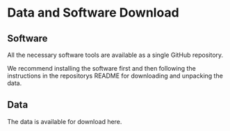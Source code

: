# Data and Software Download

## Software

All the necessary software tools are available as a single GitHub repository.

We recommend installing the software first and then following the instructions in the repositorys README for downloading and unpacking the data.

## Data

The data is available for download here.